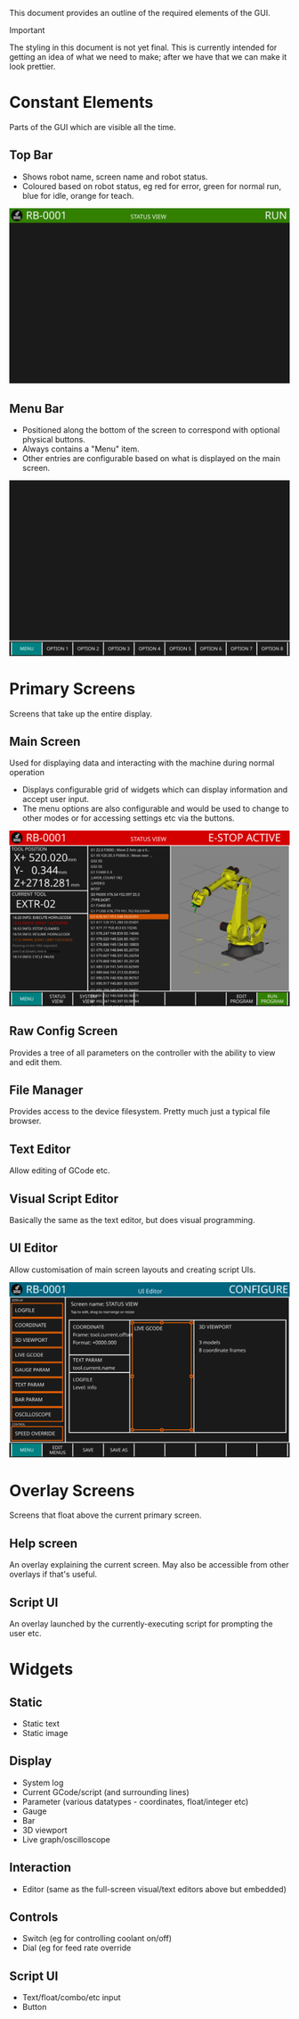 This document provides an outline of the required elements of the GUI.

> [!IMPORTANT]
> The styling in this document is not yet final.
> This is currently intended for getting an idea of what we need to make; after we have that we can make it look prettier.

# Constant Elements

Parts of the GUI which are visible all the time.

## Top Bar

- Shows robot name, screen name and robot status.
- Coloured based on robot status, eg red for error, green for normal run, blue for idle, orange for teach.

![](./GUI-topbar.svg)

## Menu Bar

- Positioned along the bottom of the screen to correspond with optional physical buttons.
- Always contains a "Menu" item.
- Other entries are configurable based on what is displayed on the main screen.

![](./GUI-menubar.svg)

# Primary Screens

Screens that take up the entire display.

## Main Screen

Used for displaying data and interacting with the machine during normal operation

- Displays configurable grid of widgets which can display information and accept user input.
- The menu options are also configurable and would be used to change to other modes or for accessing settings etc via the buttons.

![](./GUI-main.svg)

## Raw Config Screen

Provides a tree of all parameters on the controller with the ability to view and edit them.

## File Manager

Provides access to the device filesystem. Pretty much just a typical file browser.

## Text Editor

Allow editing of GCode etc.

## Visual Script Editor

Basically the same as the text editor, but does visual programming.

## UI Editor

Allow customisation of main screen layouts and creating script UIs.

![](./GUI-config.svg)

# Overlay Screens

Screens that float above the current primary screen.

## Help screen

An overlay explaining the current screen. May also be accessible from other overlays if that's useful.

## Script UI

An overlay launched by the currently-executing script for prompting the user etc.

# Widgets

## Static

- Static text
- Static image

## Display

- System log
- Current GCode/script (and surrounding lines)
- Parameter (various datatypes - coordinates, float/integer etc)
- Gauge
- Bar
- 3D viewport
- Live graph/oscilloscope

## Interaction

- Editor (same as the full-screen visual/text editors above but embedded)

## Controls

- Switch (eg for controlling coolant on/off)
- Dial (eg for feed rate override

## Script UI

- Text/float/combo/etc input
- Button
